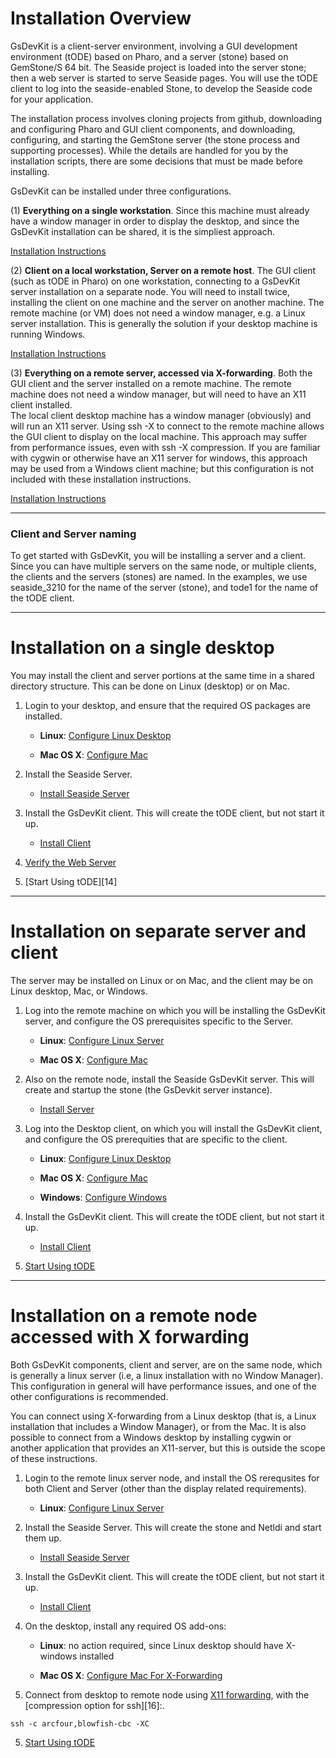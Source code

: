 # Installation Overview

GsDevKit is a client-server environment, involving a GUI development environment (tODE) based on Pharo, and a 
server (stone) based on GemStone/S 64 bit.  The Seaside project is loaded into the server stone; then a web server 
is started to serve Seaside pages.  You will use the tODE client to log into the seaside-enabled Stone, to develop
the Seaside code for your application.

The installation process involves cloning projects from github, downloading and 
configuring Pharo and GUI client components, and downloading, configuring, and starting the GemStone server 
(the stone process and supporting processes).  While the details are handled for you by the installation scripts, 
there are some decisions that  must be made  before installing.

GsDevKit can be installed under three configurations.

(1) **Everything on a single workstation**.  Since this machine must already have a window manager in order to 
display the desktop, and since the GsDevKit installation can be shared, it is the simpliest approach.  

[Installation Instructions](#installation-on-a-single-desktop)

(2) **Client on a local workstation, Server on a remote host**. The GUI client (such as tODE in Pharo) on one 
workstation, connecting to a GsDevKit server installation on a separate node.  You will need to install twice, 
installing the client on one machine and the server on another machine.  The remote machine (or VM) does not need 
a window manager, e.g. a Linux server installation.  This is generally the solution if your desktop machine is 
running Windows. 

[Installation Instructions](#installation-on-separate-server-and-client)

(3) **Everything on a remote server, accessed via X-forwarding**. Both the GUI client and the server installed on 
a remote machine.  The remote machine does not need a window manager, but will need to have an X11 client installed.  
The local client desktop machine has a window manager (obviously) and will run an X11 server.  Using  ssh -X to connect 
to the remote machine allows the  GUI client to display on the local machine.  This approach may suffer from 
performance issues, even with ssh -X compression.  If you are familiar with cygwin or otherwise have an X11 server 
for windows,  this approach may be used from a Windows client machine; but this configuration is not included with 
these installation instructions. 

[Installation Instructions](#installation-on-a-remote-node-accessed-with-x-forwarding)

---
### Client and Server naming

To get started with GsDevKit, you will be installing a server and a client.  Since you can have multiple servers on 
the same node, or multiple clients, the clients and the servers (stones) are named.  In the examples, we use 
seaside_3210 for the name of the server (stone), and tode1 for the name of the tODE client. 

---
# Installation on a single desktop
You may install the client and server portions at the same time in a shared directory structure.
This can be done on Linux (desktop) or on Mac.

   1. Login to your desktop, and ensure that the required OS packages are installed.

      * **Linux**: [Configure Linux Desktop][1]

      * **Mac OS X**: [Configure Mac][2]

   2. Install the Seaside Server.  
    
      * [Install Seaside Server][3]

   3. Install the GsDevKit client.  This will create the tODE client, but not start it up.

      * [Install Client][10]
      
   4. [Verify the Web Server][13]
   
   3. [Start Using tODE][14]

---
# Installation on separate server and client

The server may be installed on Linux or on Mac, and the client may be on Linux desktop, Mac, or Windows.

1. Log into the remote machine on which you will be installing the GsDevKit server, and configure the OS prerequisites specific to the Server.

    * **Linux**: [Configure Linux Server][4]   

    * **Mac OS X**: [Configure Mac][5]   

2. Also on the remote node, install the Seaside GsDevKit server. This will create and startup the stone (the GsDevkit 
server instance).

   * [Install Server][6]

3. Log into the Desktop client, on which you will install the GsDevKit client, and configure the OS prerequities that are specific to the client.   
 
    * **Linux**: [Configure Linux Desktop][7]   
 
    * **Mac OS X**: [Configure Mac][8]   

    * **Windows**: [Configure Windows][9]   

4. Install the GsDevKit client.  This will create the tODE client, but not start it up.

    * [Install Client][10]

5. [Start Using tODE][13]
   
---
# Installation on a remote node accessed with X forwarding

Both GsDevKit components, client and server, are on the same node, which is generally a linux server (i.e, a linux installation with no Window Manager). This configuration in general will have performance issues, and one of the other configurations is recommended.  

You can connect using X-forwarding from a Linux desktop (that is, a Linux installation that includes a Window Manager), or from the Mac.  It is also possible to connect from a Windows desktop by installing cygwin or another application that provides an X11-server, but this is outside the scope of these instructions.

   1. Login to the remote linux server node, and install the OS rerequsites for both Client and Server (other than the display related requirements).

      * **Linux**: [Configure Linux Server][11]

   2. Install the Seaside Server.  This will create the stone and Netldi and start them up.
    
      * [Install Seaside Server][3]

   3. Install the GsDevKit client.  This will create the tODE client, but not start it up.

      * [Install Client][10]

   3. On the desktop, install any required OS add-ons:
   
       * **Linux**: no action required, since Linux desktop should have X-windows installed
   
       * **Mac OS X**: [Configure Mac For X-Forwarding][12]

   4. Connect from desktop to remote node using [X11 forwarding][15], with the [compression option for ssh][16]:.  

   ```
   ssh -c arcfour,blowfish-cbc -XC
   ```

   5. [Start Using tODE][13]
 
[1]: ./configOSForSingleNode.md#configure-linux-desktop-for-both-client-and-server
[2]: ./configOSForSingleNode.md#configure-mac-for-client-and-server
[3]: ./installDevKitServerAndClient.md

[4]: https://github.com/GsDevKit/GsDevKit_home/blob/master/docs/installation/configOSForServerAndClient.md#configure-linux-server-for-server
[5]: https://github.com/GsDevKit/GsDevKit_home/blob/master/docs/installation/configOSForServerAndClient.md#configure-mac-for-server
[6]: ./installDevKitServer.md

[7]: https://github.com/GsDevKit/GsDevKit_home/blob/master/docs/installation/configOSForServerAndClient.md#configure-linux-desktop-for-client
[8]: https://github.com/GsDevKit/GsDevKit_home/blob/master/docs/installation/configOSForServerAndClient.md#configure-mac-for-client
[9]: https://github.com/GsDevKit/GsDevKit_home/blob/master/docs/installation/configOSForServerAndClient.mdd#configure-windows-for-client
[10]:./installDevKitClient.md

[11]:./configOSForRemoteWithXForwarding.md#configure-linux-server-for-client-and-server
[12]:./configOSForRemoteWithXForwarding.md#configure-mac-as-x-forwarding-client

[13]: ../gettingStartedWithTode.md

[15]: http://unix.stackexchange.com/questions/12755/how-to-forward-x-over-ssh-from-ubuntu-machine
[25]: http://xmodulo.com/how-to-speed-up-x11-forwarding-in-ssh.html
